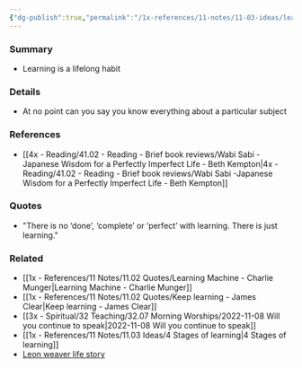 ```yaml
---
{"dg-publish":true,"permalink":"/1x-references/11-notes/11-03-ideas/learning-is-never-done/","title":"Learning is never done","created":"2024-02-14T20:18:28.587+03:00","updated":"2024-02-14T20:18:28.587+03:00"}
---
```



### Summary
- Learning is a lifelong habit

### Details
- At no point can you say you know everything about a particular subject

### References
- [[4x - Reading/41.02 - Reading - Brief book reviews/Wabi Sabi -Japanese Wisdom for a Perfectly Imperfect Life - Beth Kempton\|4x - Reading/41.02 - Reading - Brief book reviews/Wabi Sabi -Japanese Wisdom for a Perfectly Imperfect Life - Beth Kempton]]

### Quotes
- "There is no ‘done’, ‘complete’ or ‘perfect’ with learning. There is just learning."

### Related
- [[1x - References/11 Notes/11.02 Quotes/Learning Machine - Charlie Munger\|Learning Machine - Charlie Munger]]
- [[1x - References/11 Notes/11.02 Quotes/Keep learning - James Clear\|Keep learning - James Clear]]
- [[3x - Spiritual/32 Teaching/32.07 Morning Worships/2022-11-08 Will you continue to speak\|2022-11-08 Will you continue to speak]]
- [[1x - References/11 Notes/11.03 Ideas/4 Stages of learning\|4 Stages of learning]]
- [Leon weaver life story](https://wol.jw.org/en/wol/pc/r1/lp-e/1200273453/562/0)

